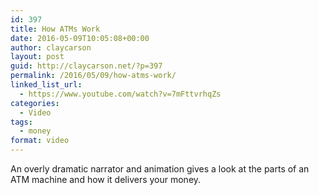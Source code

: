 ```yaml
---
id: 397
title: How ATMs Work
date: 2016-05-09T10:05:08+00:00
author: claycarson
layout: post
guid: http://claycarson.net/?p=397
permalink: /2016/05/09/how-atms-work/
linked_list_url:
  - https://www.youtube.com/watch?v=7mFttvrhqZs
categories:
  - Video
tags:
  - money
format: video
---
```

An overly dramatic narrator and animation gives a look at the parts of an ATM machine and how it delivers your money.